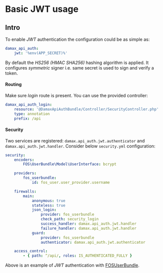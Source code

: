 # Basic JWT usage

## Intro

To enable _JWT_ authentication the configuration could be as simple as:

```yaml
damax_api_auth:
    jwt: '%env(APP_SECRET)%'
```

By default the _HS256 (HMAC SHA256)_ hashing algorithm is applied. It configures _symmetric_ signer i.e. same secret is used to sign and verify a token.

#### Routing

Make sure _login_ route is present. You can use the provided controller:

```yaml
damax_api_auth_login:
    resource: '@DamaxApiAuthBundle/Controller/SecurityController.php'
    type: annotation
    prefix: /api
```

#### Security

Two services are registered: `damax.api_auth.jwt.authenticator` and `damax.api_auth.jwt.handler`. Consider below `security.yml` configuration:

```yaml
security:
    encoders:
        FOS\UserBundle\Model\UserInterface: bcrypt

    providers:
        fos_userbundle:
            id: fos_user.user_provider.username

    firewalls:
        main:
            anonymous: true
            stateless: true
            json_login:
                provider: fos_userbundle
                check_path: security_login
                success_handler: damax.api_auth.jwt.handler
                failure_handler: damax.api_auth.jwt.handler
            guard:
                provider: fos_userbundle
                authenticator: damax.api_auth.jwt.authenticator

    access_control:
        - { path: ^/api/, roles: IS_AUTHENTICATED_FULLY }
```

Above is an example of _JWT_ authentication with [FOSUserBundle](https://github.com/FriendsOfSymfony/FOSUserBundle).
